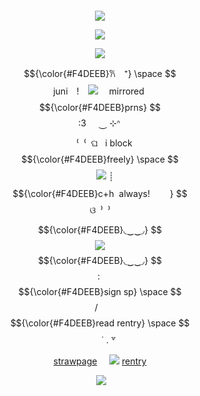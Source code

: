![]()
<p align="center"

![](https://i.postimg.cc/G35HzJSs/Untitled736-20241028233440.png)
<p align="center"

![](https://i.postimg.cc/fTSkPt6q/Untitled737-20241028233457.png)
<p align="center"
  
![](https://komarev.com/ghpvc/?username=your-github-username&color=F4DEEB&label=SHOW+GIGS&abbreviated=true)
<p align="center"

$${\color{#F4DEEB}𐙚　⁺}  \space $$ juni　!　![](https://i.postimg.cc/hj9Q4LyD/Hello-IMG1721006663820.gif)　‎ mirrored‎‎ ‎ $${\color{#F4DEEB}prns}  $$‎ ‎ ‎ 	‎ ‎ :3‎ ‎ ‎ ‎ ‎ ⏝ ⊹ᐢ⠀
<p align="center"

　⁽‎ ‎ ⁠⁽‎ ‎ ⁠ଘ‎ 	‎ ‎ ‎i  block $${\color{#F4DEEB}freely}  \space $$ ‎ ‎ ‎ ‎ ![](https://64.media.tumblr.com/1c7b7ce14c30591acd981d285bfe4e65/b446c5c66747859d-f0/s75x75_c1/54c4d33c4b9a3fb558428cde8a71bdc235bba98b.gifv)‎‎ ‎ ‎ ‎ ‎ ┊　 $${\color{#F4DEEB}c+h ‎ always!  　　}   $$ ଓ‎ ‎‎ ⁠⁾⁠‎ ‎ ⁾
<p align="center"

$${\color{#F4DEEB}◟‿‿◞} $$ ![](https://i.postimg.cc/Z5n8qFDb/IMG-1774.gif)$${\color{#F4DEEB}◟‿‿◞} $$  ‎ ‎ ‎ :‎ ‎ ‎ ‎ ‎  $${\color{#F4DEEB}sign‎ sp‎‎}  \space $$ / ‎ ‎ ‎ $${\color{#F4DEEB}read‎ rentry}  \space $$   　　˙ . ꒷ 　　
<p align="center"

[strawpage](https://spireofdeciet.straw.page/)‎ ‎ ‎ ‎ ‎ ![](https://64.media.tumblr.com/480bb96ddc8bbd4cfa26e63a3689166d/7abebd50498642e8-e4/s75x75_c1/e3188fb3557db4f24a4d3ef6cb2218d4d1473191.gifv)‎ ‎ ‎ ‎ ‎ ‎ ‎ [rentry](https://rentry.co/misticbell)
<p align="center"

![]()
![](https://i.postimg.cc/3NVBP0b6/aaaaadib3.png)
<p align="center>
